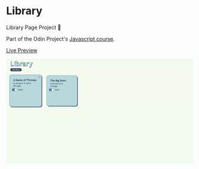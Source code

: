 # Library

Library Page Project :blue_book:

Part of the Odin Project's [Javascript course](https://www.theodinproject.com/lessons/node-path-javascript-library).

[Live Preview](https://htmlpreview.github.io/?https://github.com/dallandunn/Library/blob/main/index.html) 

![screenshot](Screenshot.png)